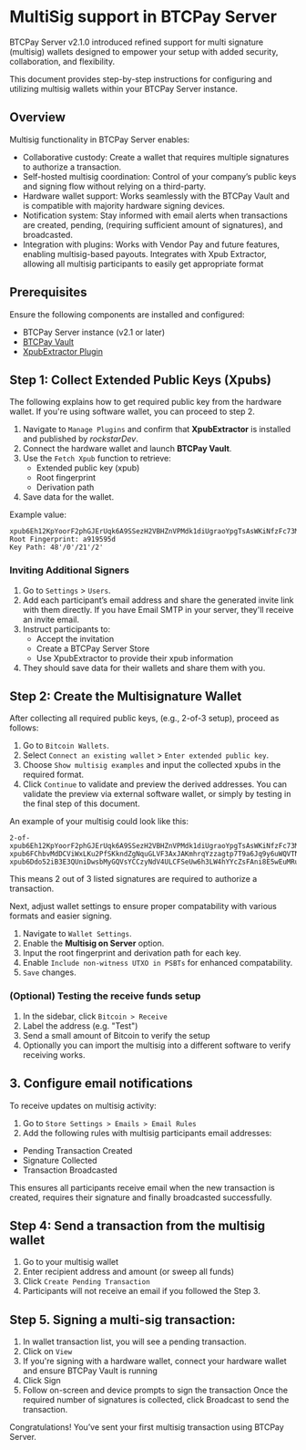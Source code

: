 # MultiSig support in BTCPay Server

BTCPay Server v2.1.0 introduced refined support for multi signature (multisig) wallets designed to empower your  setup with added security, collaboration, and flexibility.

This document provides step-by-step instructions for configuring and utilizing multisig wallets within your BTCPay Server instance.

## Overview

Multisig functionality in BTCPay Server enables:

- Collaborative custody: Create a wallet that requires multiple signatures to authorize a transaction.
- Self-hosted multisig coordination:  Control of your company’s public keys and signing flow without relying on a third-party.
- Hardware wallet support: Works seamlessly with the BTCPay Vault and is compatible with majority hardware signing devices. 
- Notification system: Stay informed with email alerts when transactions are created, pending, (requiring sufficient amount of signatures), and broadcasted.
- Integration with plugins: Works with Vendor Pay and future features, enabling multisig-based payouts. Integrates with Xpub Extractor, allowing all multisig participants to easily get appropriate format

## Prerequisites

Ensure the following components are installed and configured:

- BTCPay Server instance (v2.1 or later)
- [BTCPay Vault](https://github.com/btcpayserver/BTCPayServer.Vault)
- [XpubExtractor Plugin](https://github.com/btcpayserver/BTCPayServer.Plugins.XpubExtractor)

## Step 1: Collect Extended Public Keys (Xpubs)

The following explains how to get required public key from the hardware wallet. If you're using software wallet, you can proceed to step 2.

1. Navigate to `Manage Plugins` and confirm that **XpubExtractor** is installed and published by *rockstarDev*.
2. Connect the hardware wallet and launch **BTCPay Vault**.
3. Use the `Fetch Xpub` function to retrieve:
   - Extended public key (xpub)
   - Root fingerprint
   - Derivation path
4. Save data for the wallet.

Example value:

```
xpub6Eh12KpYoorF2phGJErUqk6A9SSezH2VBHZnVPMdk1diUgraoYpgTsAsWKiNfzFc73MKVqfvMymtqR8UBf2stztAFj8SWk2EML87WotrDfx
Root Fingerprint: a919595d
Key Path: 48'/0'/21'/2'
```
### Inviting Additional Signers

1. Go to `Settings` > `Users`.
2. Add each participant’s email address and share the generated invite link with them directly. If you have Email SMTP in your server, they'll receive an invite email.
3. Instruct participants to:
   - Accept the invitation
   - Create a BTCPay Server Store
   - Use XpubExtractor to provide their xpub information
4. They should save data for their wallets and share them with you.

## Step 2: Create the Multisignature Wallet

After collecting all required public keys, (e.g., 2-of-3 setup), proceed as follows:

1. Go to `Bitcoin Wallets`.
2. Select `Connect an existing wallet` > `Enter extended public key`.
3. Choose `Show multisig examples` and input the collected xpubs in the required format.
4.  Click `Continue` to validate and preview the derived addresses. You can validate the preview via external software wallet, or simply by testing in the final step of this document.

An example of your multisig could look like this:
```
2-of-xpub6Eh12KpYoorF2phGJErUqk6A9SSezH2VBHZnVPMdk1diUgraoYpgTsAsWKiNfzFc73MKVqfvMymtqR8UBf2stztAFj8SWk2EML87WotrDfx-xpub6FChbvMdDCViWxLKu2PfSKkndZgNquGLVF3AxJAKmhrqYzzagtp7T9a6Jq9y6uWQVTNsa8UTRkgD1Erxt15hzbAaDuWUVy55LDtMDLem7EK-xpub6Ddo52iB3E3QUniDwsbMyGQVsYCCzyNdV4ULCFSeUw6h3LW4hYYcZsFAni8E5wEuMRuwr6fPtTrvRswitivuBmhiwwQ7dXyu6ibaKbcMMRy
```

This means 2 out of 3 listed signatures are required to authorize  a transaction. 

Next, adjust wallet settings to ensure proper compatability with various formats and easier signing.

1. Navigate to `Wallet Settings`.
2. Enable the **Multisig on Server** option.
3. Input the root fingerprint and derivation path for each key.
4. Enable `Include non-witness UTXO in PSBTs` for enhanced compatability.
5. `Save` changes.

### (Optional) Testing the receive funds setup

1. In the sidebar, click `Bitcoin > Receive`
2. Label the address (e.g. "Test")
3. Send a small amount of Bitcoin to verify the setup
4. Optionally you can import the multisig into a different software to verify receiving works.

## 3. Configure email notifications

To receive updates on multisig activity:

1. Go to `Store Settings > Emails > Email Rules`
2. Add the following rules with multisig participants email addresses:
- Pending Transaction Created
- Signature Collected
- Transaction Broadcasted

This ensures all participants receive email when the new transaction is created, requires their signature and finally broadcasted successfully.
## Step 4: Send a transaction from the multisig wallet

1. Go to your multisig wallet
2. Enter recipient address and amount (or sweep all funds)
3. Click `Create Pending Transaction`
4. Participants will not receive an email if you followed the Step 3.

## Step 5. Signing a multi-sig transaction:
1. In wallet transaction list, you will see a pending transaction.
2. Click on `View`
3.  If you're signing with a hardware wallet, connect your hardware wallet and ensure BTCPay Vault is running
4. Click Sign
5. Follow on-screen and device prompts to sign the transaction
Once the required number of signatures is collected, click Broadcast to send the transaction.

Congratulations! You’ve sent your first multisig transaction using BTCPay Server.